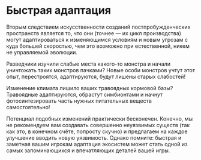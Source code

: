 # Быстрая адаптация
Вторым следствием искусственности созданий постпробужденческих пространств является то, что они (точнее — их цикл производства) могут адаптироваться к изменяющимся условиям и новым угрозам с куда большей скоростью, чем это возможно при естественной, никем не управляемой эволюции.

Разведчики изучили слабые места какого-то монстра и начали уничтожать таких монстров пачками? Новые особи монстров учтут этот опыт, перестроятся, адаптируются, будут лишены старых слабостей!

Изменение климата лишило ваших травоядных кормовой базы? Травоядные адаптируются, обрастут симбионтами и начнут фотосинтезировать часть нужных питательных веществ самостоятельно!

Потенциал подобных изменений практически бесконечен. Конечно, мы не рекомендуем вам создавать совершенно неуязвимых существ (так как это, в конечном счёте, попросту скучно) и предлагаем на каждое улучшение вводить новую уязвимость. Однако помните: быстрая и заметная вашим игрокам адаптация экосистем может стать одной из самых запоминающихся и впечатляющих деталей вашей игры.
